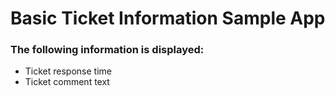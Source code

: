 # Basic Ticket Information Sample App


### The following information is displayed:

* Ticket response time
* Ticket comment text



